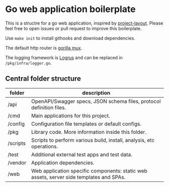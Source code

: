 # Go web application boilerplate

This is a structre for a go web application, inspired by [project-layout](https://github.com/golang-standards/project-layout). Please feel free to open issues or pull request to improve this boilerplate.

Use `make init` to install githooks and download dependencies.

The default http router is [gorilla mux](https://github.com/gorilla/mux).

The logging framework is [Logrus](https://github.com/sirupsen/logrus) and can be replaced in `/pkg/infra/logger.go`.

## Central folder structure

| folder | description |
| ------- | ----------- |
| /api | OpenAPI/Swagger specs, JSON schema files, protocol definition files. |
| /cmd | Main applications for this project. |
| /config | Configuration file templates or default configs. |
| /pkg | Library code. More information inside this folder. |
| /scripts | Scripts to perform various build, install, analysis, etc operations. |
| /test | Additional external test apps and test data. |
| /vendor | Application dependencies. |
| /web | Web application specific components: static web assets, server side templates and SPAs. |
